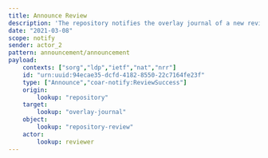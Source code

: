 ```yaml
---
title: Announce Review
description: 'The repository notifies the overlay journal of a new review '
date: "2021-03-08"
scope: notify
sender: actor_2
pattern: announcement/announcement
payload:
    contexts: ["sorg","ldp","ietf","nat","nrr"]
    id: "urn:uuid:94ecae35-dcfd-4182-8550-22c7164fe23f"
    type: ["Announce","coar-notify:ReviewSuccess"]
    origin:
        lookup: "repository"
    target:
        lookup: "overlay-journal"
    object:
        lookup: "repository-review"
    actor:
        lookup: reviewer
---
```


